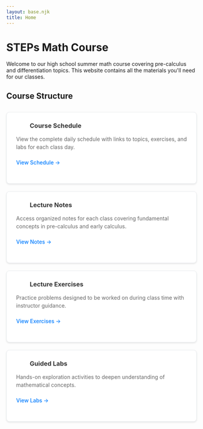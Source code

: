 ```yaml
---
layout: base.njk
title: Home
---
```


# STEPs Math Course

Welcome to our high school summer math course covering pre-calculus and differentiation topics. This website contains all the materials you'll need for our classes.

## Course Structure

<div class="content-grid">
<div class="content-card">

### <i class="fas fa-calendar-alt icon calendar-icon"></i> Course Schedule
View the complete daily schedule with links to topics, exercises, and labs for each class day.

[View Schedule →](/schedule/)

</div>

<div class="content-card">

### <i class="fas fa-book icon book-icon"></i> Lecture Notes
Access organized notes for each class covering fundamental concepts in pre-calculus and early calculus.

[View Notes →](/notes/)

</div>

<div class="content-card">

### <i class="fas fa-edit icon exercise-icon"></i> Lecture Exercises
Practice problems designed to be worked on during class time with instructor guidance.

[View Exercises →](/exercises/)

</div>

<div class="content-card">

### <i class="fas fa-flask icon lab-icon"></i> Guided Labs
Hands-on exploration activities to deepen understanding of mathematical concepts.

[View Labs →](/labs/)

</div>
</div>

<style>
.content-grid {
    display: grid;
    grid-template-columns: repeat(auto-fit, minmax(300px, 1fr));
    gap: 20px;
    margin: 30px 0;
}

.content-card {
    background: white;
    border: 1px solid #e9ecef;
    border-radius: 8px;
    padding: 25px;
    box-shadow: 0 2px 4px rgba(0,0,0,0.1);
    transition: transform 0.2s ease, box-shadow 0.2s ease;
}

.content-card:hover {
    transform: translateY(-2px);
    box-shadow: 0 4px 8px rgba(0,0,0,0.15);
}

.content-card h3 {
    margin-top: 0;
    margin-bottom: 15px;
    color: #333;
    display: flex;
    align-items: center;
    gap: 12px;
}

.content-card p {
    color: #666;
    margin-bottom: 20px;
    line-height: 1.5;
}

.content-card a {
    color: #007bff;
    text-decoration: none;
    font-weight: 500;
    transition: color 0.2s ease;
}

.content-card a:hover {
    color: #0056b3;
    text-decoration: underline;
}

.icon {
    font-size: 20px;
    width: 24px;
    text-align: center;
}

.calendar-icon {
    color: #007bff;
}

.book-icon {
    color: #28a745;
}

.exercise-icon {
    color: #ffc107;
}

.lab-icon {
    color: #dc3545;
}
</style>

<!-- FontAwesome CDN -->
<link rel="stylesheet" href="https://cdnjs.cloudflare.com/ajax/libs/font-awesome/5.15.4/css/all.min.css">

